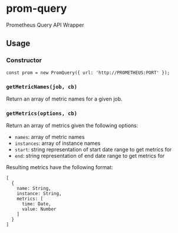 # prom-query
Prometheus Query API Wrapper


## Usage

### Constructor

```
const prom = new PromQuery({ url: 'http://PROMETHEUS:PORT' });
````

### `getMetricNames(job, cb)`

Return an array of metric names for a given job.


### `getMetrics(options, cb)`

Return an array of metrics given the following options:
- `names`: array of metric names
- `instances`: array of instance names
- `start`: string representation of start date range to get metrics for
- `end`: string representation of end date range to get metrics for

Resulting metrics have the following format:

```
[
  {
    name: String,
    instance: String,
    metrics: [
      time: Date,
      value: Number
    ]
  }
]
```